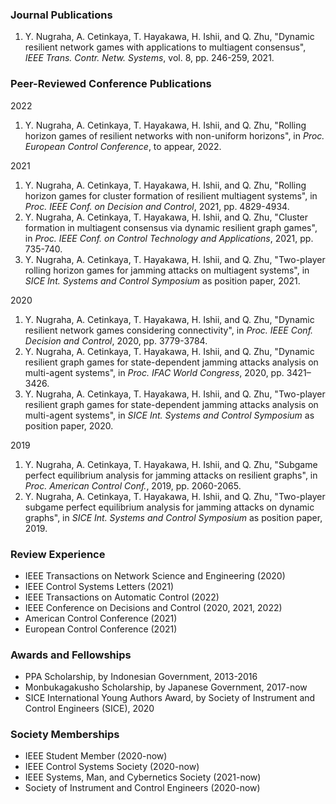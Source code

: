 ### Journal Publications

1. Y. Nugraha, A. Cetinkaya, T. Hayakawa, H. Ishii, and Q. Zhu, "Dynamic resilient network games with applications to multiagent consensus", *IEEE Trans. Contr. Netw. Systems*, vol. 8, pp. 246-259, 2021.

### Peer-Reviewed Conference Publications

2022

1. Y. Nugraha, A. Cetinkaya, T. Hayakawa, H. Ishii, and Q. Zhu, "Rolling horizon games of resilient networks with non-uniform horizons", in *Proc. European Control Conference*, to appear, 2022.

2021

1. Y. Nugraha, A. Cetinkaya, T. Hayakawa, H. Ishii, and Q. Zhu, "Rolling horizon games for cluster formation of resilient multiagent systems", in *Proc. IEEE Conf. on Decision and Control*, 2021, pp. 4829-4934.
2. Y. Nugraha, A. Cetinkaya, T. Hayakawa, H. Ishii, and Q. Zhu, "Cluster formation in multiagent consensus via dynamic resilient graph games", in *Proc. IEEE Conf. on Control Technology and Applications*, 2021, pp. 735-740.
3. Y. Nugraha, A. Cetinkaya, T. Hayakawa, H. Ishii, and Q. Zhu, "Two-player rolling horizon games for jamming attacks on multiagent systems", in *SICE Int. Systems and Control Symposium* as position paper, 2021.

2020

1. Y. Nugraha, A. Cetinkaya, T. Hayakawa, H. Ishii, and Q. Zhu, "Dynamic resilient network games considering connectivity", in *Proc. IEEE Conf. Decision and Control*, 2020, pp. 3779-3784.
2. Y. Nugraha, A. Cetinkaya, T. Hayakawa, H. Ishii, and Q. Zhu, "Dynamic resilient graph games for state-dependent jamming attacks analysis on multi-agent systems", in *Proc. IFAC World Congress*, 2020, pp. 3421–3426.
3. Y. Nugraha, A. Cetinkaya, T. Hayakawa, H. Ishii, and Q. Zhu, "Two-player resilient graph games for state-dependent jamming attacks analysis on multi-agent systems", in *SICE Int. Systems and Control Symposium* as position paper, 2020.

2019

1. Y. Nugraha, A. Cetinkaya, T. Hayakawa, H. Ishii, and Q. Zhu, "Subgame perfect equilibrium analysis for jamming attacks on resilient graphs", in *Proc. American Control Conf.*, 2019, pp. 2060-2065.
2. Y. Nugraha, A. Cetinkaya, T. Hayakawa, H. Ishii, and Q. Zhu, "Two-player subgame perfect equilibrium analysis for jamming attacks on dynamic graphs", in *SICE Int. Systems and Control Symposium* as position paper, 2019.

### Review Experience

- IEEE Transactions on Network Science and Engineering (2020)
- IEEE Control Systems Letters (2021)
- IEEE Transactions on Automatic Control (2022)
- IEEE Conference on Decisions and Control (2020, 2021, 2022)
- American Control Conference (2021)
- European Control Conference (2021)

### Awards and Fellowships
- PPA Scholarship, by Indonesian Government, 2013-2016
- Monbukagakusho Scholarship, by Japanese Government, 2017-now
- SICE International Young Authors Award, by Society of Instrument and Control Engineers (SICE), 2020

### Society Memberships

- IEEE Student Member (2020-now)
- IEEE Control Systems Society (2020-now)
- IEEE Systems, Man, and Cybernetics Society (2021-now)
- Society of Instrument and Control Engineers (2020-now)
